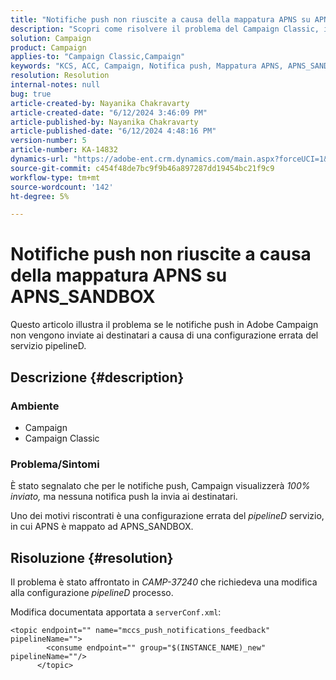 ```yaml
---
title: "Notifiche push non riuscite a causa della mappatura APNS su APNS_SANDBOX"
description: "Scopri come risolvere il problema del Campaign Classic, in cui le notifiche push vengono visualizzate al 100% e inviate ai destinatari solo se tali notifiche non sono push."
solution: Campaign
product: Campaign
applies-to: "Campaign Classic,Campaign"
keywords: "KCS, ACC, Campaign, Notifica push, Mappatura APNS, APNS_SANDBOX"
resolution: Resolution
internal-notes: null
bug: true
article-created-by: Nayanika Chakravarty
article-created-date: "6/12/2024 3:46:09 PM"
article-published-by: Nayanika Chakravarty
article-published-date: "6/12/2024 4:48:16 PM"
version-number: 5
article-number: KA-14832
dynamics-url: "https://adobe-ent.crm.dynamics.com/main.aspx?forceUCI=1&pagetype=entityrecord&etn=knowledgearticle&id=c37bbfdf-d228-ef11-840b-0022480a40c2"
source-git-commit: c454f48de7bc9f9b46a897287dd19454bc21f9c9
workflow-type: tm+mt
source-wordcount: '142'
ht-degree: 5%

---
```


# Notifiche push non riuscite a causa della mappatura APNS su APNS_SANDBOX


Questo articolo illustra il problema se le notifiche push in Adobe Campaign non vengono inviate ai destinatari a causa di una configurazione errata del servizio pipelineD.

## Descrizione {#description}


### <b>Ambiente</b>

- Campaign
- Campaign Classic




### <b>Problema/Sintomi</b>

È stato segnalato che per le notifiche push, Campaign visualizzerà *100% inviato,* ma nessuna notifica push la invia ai destinatari.

Uno dei motivi riscontrati è una configurazione errata del *pipelineD* servizio, in cui APNS è mappato ad APNS_SANDBOX.


## Risoluzione {#resolution}


Il problema è stato affrontato in *CAMP-37240* che richiedeva una modifica alla configurazione *pipelineD* processo.

Modifica documentata apportata a `serverConf.xml`:


```
<topic endpoint="" name="mccs_push_notifications_feedback" pipelineName="">
        <consume endpoint="" group="$(INSTANCE_NAME)_new" pipelineName=""/>
      </topic>
```

